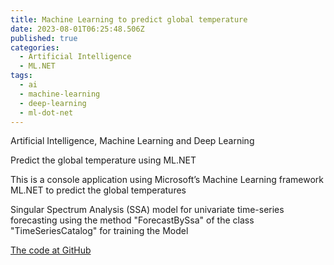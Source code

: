 ```yaml
---
title: Machine Learning to predict global temperature
date: 2023-08-01T06:25:48.506Z
published: true
categories:
  - Artificial Intelligence
  - ML.NET
tags:
  - ai
  - machine-learning
  - deep-learning
  - ml-dot-net
---
```



Artificial Intelligence, Machine Learning and Deep Learning

Predict the global temperature using ML.NET

This is a console application using Microsoft’s Machine Learning framework ML.NET to predict the global temperatures

Singular Spectrum Analysis (SSA) model for univariate time-series forecasting using
the method "ForecastBySsa" of the class "TimeSeriesCatalog" for training the Model

<a href="https://github.com/persteenolsen/GlobalTemperatureML" target="_blank">The code at GitHub</a>




